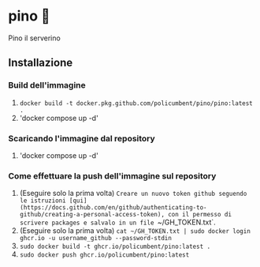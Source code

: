 # pino :evergreen_tree:

Pino il serverino

## Installazione

### Build dell'immagine

1. `docker build -t docker.pkg.github.com/policumbent/pino/pino:latest .`
2. 'docker compose up -d'

### Scaricando l'immagine dal repository

1. 'docker compose up -d'

### Come effettuare la push dell'immagine sul repository

1. (Eseguire solo la prima volta) `Creare un nuovo token github seguendo le istruzioni [qui](https://docs.github.com/en/github/authenticating-to-github/creating-a-personal-access-token), con il permesso di scrivere packages e salvalo in un file `~/GH_TOKEN.txt`.
1. (Eseguire solo la prima volta) `cat ~/GH_TOKEN.txt | sudo docker login ghcr.io -u username_github --password-stdin`
2. `sudo docker build -t ghcr.io/policumbent/pino:latest .`
3. `sudo docker push ghcr.io/policumbent/pino:latest`
